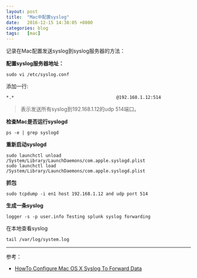 ```yaml
---
layout: post
title:  "Mac中配置syslog"
date:   2016-12-15 14:38:05 +0800
categories: blog
tags:   [mac]
---
```

<!-- 
* 目录
{:toc} -->

记录在Mac配置发送syslog到syslog服务器的方法：

__配置syslog服务器地址：__

`sudo vi /etc/syslog.conf`

添加一行:

`*.*                                       @192.168.1.12:514`

> 表示发送所有syslog到192.168.1.12的udp 514端口。

__检查Mac是否运行syslogd__

`ps -e | grep syslogd`

__重新启动syslogd__

```shell
sudo launchctl unload /System/Library/LaunchDaemons/com.apple.syslogd.plist
sudo launchctl load /System/Library/LaunchDaemons/com.apple.syslogd.plist
```

__抓包__

`sudo tcpdump -i en1 host 192.168.1.12 and udp port 514`

__生成一条syslog__

`logger -s -p user.info Testing splunk syslog forwarding`

在本地查看syslog

`tail /var/log/system.log`

---

参考：                                   

- [HowTo Configure Mac OS X Syslog To Forward Data](https://wiki.splunk.com/Community:HowTo_Configure_Mac_OS_X_Syslog_To_Forward_Data)                   
